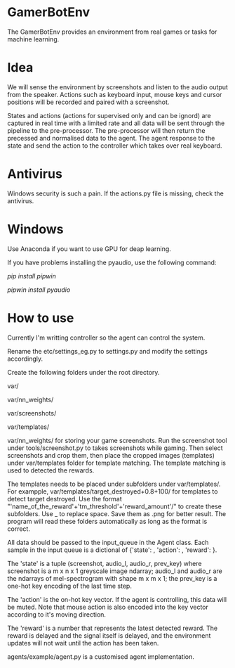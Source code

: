 # GamerBotEnv

The GamerBotEnv provides an environment from real games or tasks for machine learning.

# Idea

We will sense the environment by screenshots and listen to the audio output from the speaker. Actions such as keyboard input,
mouse keys and cursor positions will be recorded and paired with a screenshot.

States and actions (actions for supervised only and can be ignord) are captured in real time with a limited rate and all data will be sent through the pipeline to the
pre-processor. The pre-processor will then return the precessed and normalised data to the agent. The agent response to the state and send the action to the controller which takes over real keyboard.

# Antivirus
Windows security is such a pain. If the actions.py file is missing, check the antivirus.

# Windows
Use Anaconda if you want to use GPU for deap learning.

If you have problems installing the pyaudio, use the following command:

*pip install pipwin*

*pipwin install pyaudio*

# How to use
Currently I'm writting controller so the agent can control the system.

Rename the etc/settings_eg.py to settings.py and modify the settings accordingly.

Create the following folders under the root directory.

var/

var/nn_weights/

var/screenshots/

var/templates/

var/nn_weights/ for storing your game screenshots. Run the screenshot tool under tools/screenshot.py to takes screenshots while gaming. Then select screenshots
and crop them, then place the cropped images (templates) under var/templates folder for template matching. The template matching is used to detected the rewards.

The templates needs to be placed under subfolders under var/templates/. For exampple, var/templates/target_destroyed+0.8+100/ for templates to detect target destroyed.
Use the format "'name_of_the_reward'+'tm_threshold'+'reward_amount'/" to create these subfolders. Use _ to replace space. Save them as .png for better result. The program will read these folders automatically as long as the format is correct.

All data should be passed to the input_queue in the Agent class. Each sample in the input queue is a dictional of {'state': , 'action': , 'reward': }.

The 'state' is a tuple (screenshot, audio_l,  audio_r, prev_key) where screenshot is a m x n x 1 greyscale image ndarray; audio_l and audio_r are the ndarrays of mel-spectrogram with shape m x m x 1; the prev_key is a one-hot key encoding of the last time step.

The 'action' is the on-hot key vector. If the agent is controlling, this data will be muted. Note that mouse action is also encoded into the key vector according to it's moving direction.

The 'reward' is a number that represents the latest detected reward. The reward is delayed and the signal itself is delayed, and the environment updates will not wait until the action has been taken.

agents/example/agent.py is a customised agent implementation.


